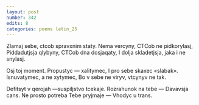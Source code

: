 ```yaml
---
layout: post
number: 342
edits: 8
categories: poems latin_25
---
```


Zlamaj sebe, ctcob spravxnim staty.
Nema vercyny, 
CTCob ne pidkorylasj,
Piddadutjsja qlybyny, 
CTCob dna dosjaqaty,
I dolja skladetjsja, jaka i ne snylasj.

Osj toj moment. Propustyc — xalitymec,
I pro sebe skaxec «slabak».
Isnuvatymec, a ne xytymec,
Bo v sebe ne viryv, vtcynyv ne tak.

Defitsyt v qerojah —suspiljstvo tcekaje.
Rozrahunok na tebe — 
Davavsja cans.
Ne prosto potreba
Tebe pryjmaje —
Vhodyc u trans.
